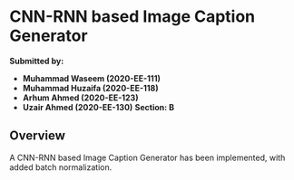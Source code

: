 # **CNN-RNN based Image Caption Generator**
**Submitted by:** <br />
- **Muhammad Waseem  (2020-EE-111)**
- **Muhammad Huzaifa (2020-EE-118)**
- **Arhum Ahmed      (2020-EE-123)**
- **Uzair Ahmed      (2020-EE-130)**
**Section: B**

## **Overview**
A CNN-RNN based Image Caption Generator has been implemented, with added batch normalization.
